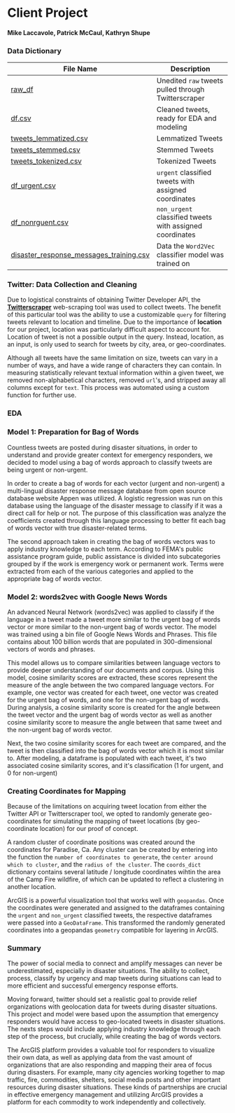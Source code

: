 # Client Project

#### Mike Laccavole, Patrick McCaul, Kathryn Shupe

### Data Dictionary

|File Name|Description|
|---|---|
|[raw_df](https://git.generalassemb.ly/kshupe/Client-Project/blob/master/datasets/raw_df.csv)|Unedited `raw` tweets pulled through Twitterscraper|
|[df.csv](https://git.generalassemb.ly/kshupe/Client-Project/blob/master/datasets/df.csv)|Cleaned tweets, ready for EDA and modeling|
|[tweets_lemmatized.csv](https://git.generalassemb.ly/kshupe/Client-Project/blob/master/tweets_lemmatized.csv)|Lemmatized Tweets|
|[tweets_stemmed.csv](https://git.generalassemb.ly/kshupe/Client-Project/blob/master/tweets_stemmed.csv)|Stemmed Tweets|
|[tweets_tokenized.csv](https://git.generalassemb.ly/kshupe/Client-Project/blob/master/tweets_tokenized.csv)|Tokenized Tweets|
|[df_urgent.csv](https://git.generalassemb.ly/kshupe/Client-Project/blob/master/datasets/df_urgent.csv)|`urgent` classified tweets with assigned coordinates|
|[df_nonrguent.csv](https://git.generalassemb.ly/kshupe/Client-Project/blob/master/datasets/df_nonurgent.csv)|`non_urgent` classified tweets with assigned coordinates|
|[disaster_response_messages_training.csv](https://git.generalassemb.ly/kshupe/Client-Project/blob/master/data/disaster_response_messages_training.csv)|Data the `Word2Vec` classifier model was trained on|

### Twitter: Data Collection and Cleaning

Due to logistical constraints of obtaining Twitter Developer API, the **[Twitterscraper](https://github.com/taspinar/twitterscraper)** web-scraping tool was used to collect tweets. The benefit of this particular tool was the ability to use a customizable `query` for filtering tweets relevant to location and timeline. Due to the importance of **location** for our project, location was particularly difficult aspect to account for. Location of tweet is not a possible output in the query. Instead, location, as an input, is only used to search for tweets by city, area, or geo-coordinates.

Although all tweets have the same limitation on size, tweets can vary in a number of ways, and have a wide range of characters they can contain. In measuring statistically relevant textual information within a given tweet, we removed non-alphabetical characters, removed `url`'s, and stripped away all columns except for `text`. This process was automated using a custom function for further use.

### EDA 

### Model 1: Preparation for Bag of Words
Countless tweets are posted during disaster situations, in order to understand and provide greater context for emergency responders, we decided to model using a bag of words approach to classify tweets are being urgent or non-urgent.

In order to create a bag of words for each vector (urgent and non-urgent) a multi-lingual disaster response message database from open source database website Appen was utilized. A logistic regression was run on this database using the language of the disaster message to classify if it was a direct call for help or not. The purpose of this classification was analyze the coefficients created through this language processing to better fit each bag of words vector with true disaster-related terms.

The second approach taken in creating the bag of words vectors was to apply industry knowledge to each term. According to FEMA's public assistance program guide, public assistance is divided into subcategories grouped by if the work is emergency work or permanent work. Terms were extracted from each of the various categories and applied to the appropriate bag of words vector.

### Model 2: words2vec with Google News Words
An advanced Neural Network (words2vec) was applied to classify if the language in a tweet made a tweet more similar to the urgent bag of words vector or more similar to the non-urgent bag of words vector. The model was trained using a bin file of Google News Words and Phrases. This file contains about 100 billion words that are populated in 300-dimensional vectors of words and phrases.

This model allows us to compare similarities between language vectors to provide deeper understanding of our documents and corpus. Using this model, cosine similarity scores are extracted, these scores represent the measure of the angle between the two compared language vectors. For example, one vector was created for each tweet, one vector was created for the urgent bag of words, and one for the non-urgent bag of words. During analysis, a cosine similarity score is created for the angle between the tweet vector and the urgent bag of words vector as well as another cosine similarity score to measure the angle between that same tweet and the non-urgent bag of words vector.

Next, the two cosine similarity scores for each tweet are compared, and the tweet is then classified into the bag of words vector which it is most similar to. After modeling, a dataframe is populated with each tweet, it's two associated cosine similarity scores, and it's classification (1 for urgent, and 0 for non-urgent)

### Creating Coordinates for Mapping

Because of the limitations on acquiring tweet location from either the Twitter API or Twitterscraper tool, we opted to randomly generate geo-coordinates for simulating the mapping of tweet locations (by geo-coordinate location) for our proof of concept.

A random cluster of coordinate positions was created around the coordinates for Paradise, Ca. Any cluster can be created by entering into the function the `number of coordinates to generate`, the `center around which to cluster`, and the `radius of the cluster`. The `coords_dict` dictionary contains several latitude / longitude coordinates wihtin the area of the Camp Fire wildfire, of which can be updated to reflect a clustering in another location.

ArcGIS is a powerful visualization tool that works well with `geopandas`. Once the coordinates were generated and assigned to the dataframes containing the `urgent` and `non_urgent` classified tweets, the respective dataframes were passed into a `GeoDataFrame`. This transformed the randomly generated coordinates into a geopandas `geometry` compatible for layering in ArcGIS.

### Summary
The power of social media to connect and amplify messages can never be underestimated, especially in disaster situations. The ability to collect, process, classify by urgency and map tweets during situations can lead to more efficient and successful emergency response efforts.

Moving forward, twitter should set a realistic goal to provide relief organizations with geolocation data for tweets during disaster situations. This project and model were based upon the assumption that emergency responders would have access to geo-located tweets in disaster situations. The nexts steps would include applying industry knowledge through each step of the process, but crucially, while creating the bag of words vectors.

The ArcGIS platform provides a valuable tool for responders to visualize their own data, as well as applying data from the vast amount of organizations that are also responding and mapping their area of focus during disasters. For example, many city agencies working together to map traffic, fire, commodities, shelters, social media posts and other important resources during disaster situations. These kinds of partnerships are crucial in effective emergency management and utilizing ArcGIS provides a platform for each commodity to work independently and collectively.
